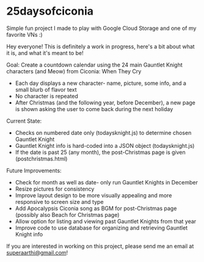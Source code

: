 # 25daysofciconia
Simple fun project I made to play with Google Cloud Storage and one of my favorite VNs :)

Hey everyone! This is definitely a work in progress, here's a bit about what it is, and what it's meant to be!

Goal: Create a countdown calendar using the 24 main Gauntlet Knight characters (and Meow) from Ciconia: When They Cry
* Each day displays a new character- name, picture, some info, and a small blurb of flavor text
* No character is repeated
* After Christmas (and the following year, before December), a new page is shown asking the user to come back during the next holiday

Current State:
* Checks on numbered date only (todaysknight.js) to determine chosen Gauntlet Knight
* Gauntlet Knight info is hard-coded into a JSON object (todaysknight.js)
* If the date is past 25 (any month), the post-Christmas page is given (postchristmas.html)

Future Improvements:
* Check for month as well as date- only run Gauntlet Knights in December
* Resize pictures for consistency
* Improve layout design to be more visually appealing and more responsive to screen size and type
* Add Apocalypsis Ciconia song as BGM for post-Christmas page (possibly also Beach for Christmas page)
* Allow option for listing and viewing past Gauntlet Knights from that year
* Improve code to use database for organizing and retrieving Gauntlet Knight info

If you are interested in working on this project, please send me an email at superaarthi@gmail.com!
